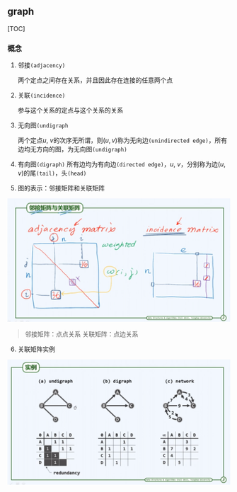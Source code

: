 ## graph

[TOC]

### 概念

1.  邻接`(adjacency)`  

    两个定点之间存在关系，并且因此存在连接的任意两个点  

2.  关联`(incidence)`  

    参与这个关系的定点与这个关系的关系  

3.  无向图`(undigraph`  

    两个定点$u$, $v$的次序无所谓，则$(u, v)$称为无向边`(unindirected edge)`，所有边均无方向的图，为无向图`(undigraph)`  

4.  有向图`(digraph)`
    所有边均为有向边`(directed edge)`，$u$, $v$，分别称为边$(u, v)$的尾`(tail)`，头`(head)`

5.  图的表示：邻接矩阵和关联矩阵

![](./邻接矩阵和关联矩阵.png)

>   邻接矩阵：点点关系
>   关联矩阵：点边关系

6.  关联矩阵实例

![关联矩阵实例](./关联矩阵实例.png)